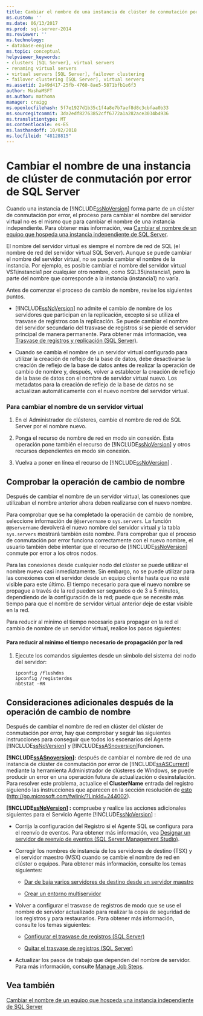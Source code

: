 ```yaml
---
title: Cambiar el nombre de una instancia de clúster de conmutación por error de SQL Server | Microsoft Docs
ms.custom: ''
ms.date: 06/13/2017
ms.prod: sql-server-2014
ms.reviewer: ''
ms.technology:
- database-engine
ms.topic: conceptual
helpviewer_keywords:
- clusters [SQL Server], virtual servers
- renaming virtual servers
- virtual servers [SQL Server], failover clustering
- failover clustering [SQL Server], virtual servers
ms.assetid: 2a49d417-25fb-4760-8ae5-5871bfb1e6f3
author: MashaMSFT
ms.author: mathoma
manager: craigg
ms.openlocfilehash: 5f7e1927d1b35c1f4a8e7b7aef8d8c3cbfaa0b33
ms.sourcegitcommit: 3da2edf82763852cff6772a1a282ace3034b4936
ms.translationtype: MT
ms.contentlocale: es-ES
ms.lasthandoff: 10/02/2018
ms.locfileid: "48128815"
---
```

# <a name="rename-a-sql-server-failover-cluster-instance"></a>Cambiar el nombre de una instancia de clúster de conmutación por error de SQL Server
  Cuando una instancia de [!INCLUDE[ssNoVersion](../../../includes/ssnoversion-md.md)] forma parte de un clúster de conmutación por error, el proceso para cambiar el nombre del servidor virtual no es el mismo que para cambiar el nombre de una instancia independiente. Para obtener más información, vea [Cambiar el nombre de un equipo que hospeda una instancia independiente de SQL Server](../../../database-engine/install-windows/rename-a-computer-that-hosts-a-stand-alone-instance-of-sql-server.md).  
  
 El nombre del servidor virtual es siempre el nombre de red de SQL (el nombre de red del servidor virtual SQL Server). Aunque se puede cambiar el nombre del servidor virtual, no se puede cambiar el nombre de la instancia. Por ejemplo, es posible cambiar el nombre del servidor virtual VS1\instancia1 por cualquier otro nombre, como SQL35\instancia1, pero la parte del nombre que corresponde a la instancia (instancia1) no varía.  
  
 Antes de comenzar el proceso de cambio de nombre, revise los siguientes puntos.  
  
-   [!INCLUDE[ssNoVersion](../../../includes/ssnoversion-md.md)] no admite el cambio de nombre de los servidores que participan en la replicación, excepto si se utiliza el trasvase de registros con la replicación. Se puede cambiar el nombre del servidor secundario del trasvase de registros si se pierde el servidor principal de manera permanente. Para obtener más información, vea [Trasvase de registros y replicación &#40;SQL Server&#41;](../../../database-engine/log-shipping/log-shipping-and-replication-sql-server.md).  
  
-   Cuando se cambia el nombre de un servidor virtual configurado para utilizar la creación de reflejo de la base de datos, debe desactivarse la creación de reflejo de la base de datos antes de realizar la operación de cambio de nombre y, después, volver a establecer la creación de reflejo de la base de datos con el nombre de servidor virtual nuevo. Los metadatos para la creación de reflejo de la base de datos no se actualizan automáticamente con el nuevo nombre del servidor virtual.  
  
### <a name="to-rename-a-virtual-server"></a>Para cambiar el nombre de un servidor virtual  
  
1.  En el Administrador de clústeres, cambie el nombre de red de SQL Server por el nombre nuevo.  
  
2.  Ponga el recurso de nombre de red en modo sin conexión. Esta operación pone también el recurso de [!INCLUDE[ssNoVersion](../../../includes/ssnoversion-md.md)] y otros recursos dependientes en modo sin conexión.  
  
3.  Vuelva a poner en línea el recurso de [!INCLUDE[ssNoVersion](../../../includes/ssnoversion-md.md)] .  
  
## <a name="verify-the-renaming-operation"></a>Comprobar la operación de cambio de nombre  
 Después de cambiar el nombre de un servidor virtual, las conexiones que utilizaban el nombre anterior ahora deben realizarse con el nuevo nombre.  
  
 Para comprobar que se ha completado la operación de cambio de nombre, seleccione información de `@@servername` o `sys.servers`. La función `@@servername` devolverá el nuevo nombre del servidor virtual y la tabla `sys.servers` mostrará también este nombre. Para comprobar que el proceso de conmutación por error funciona correctamente con el nuevo nombre, el usuario también debe intentar que el recurso de [!INCLUDE[ssNoVersion](../../../includes/ssnoversion-md.md)] conmute por error a los otros nodos.  
  
 Para las conexiones desde cualquier nodo del clúster se puede utilizar el nombre nuevo casi inmediatamente. Sin embargo, no se puede utilizar para las conexiones con el servidor desde un equipo cliente hasta que no esté visible para este último. El tiempo necesario para que el nuevo nombre se propague a través de la red pueden ser segundos o de 3 a 5 minutos, dependiendo de la configuración de la red; puede que se necesite más tiempo para que el nombre de servidor virtual anterior deje de estar visible en la red.  
  
 Para reducir al mínimo el tiempo necesario para propagar en la red el cambio de nombre de un servidor virtual, realice los pasos siguientes:  
  
#### <a name="to-minimize-network-propagation-delay"></a>Para reducir al mínimo el tiempo necesario de propagación por la red  
  
1.  Ejecute los comandos siguientes desde un símbolo del sistema del nodo del servidor:  
  
    ```  
    ipconfig /flushdns  
    ipconfig /registerdns  
    nbtstat –RR  
    ```  
  
## <a name="additional-considerations-after-the-renaming-operation"></a>Consideraciones adicionales después de la operación de cambio de nombre  
 Después de cambiar el nombre de red en clúster del clúster de conmutación por error, hay que comprobar y seguir las siguientes instrucciones para conseguir que todos los escenarios del Agente [!INCLUDE[ssNoVersion](../../../includes/ssnoversion-md.md)] y [!INCLUDE[ssASnoversion](../../../includes/ssasnoversion-md.md)]funcionen.  
  
 **[!INCLUDE[ssASnoversion](../../../includes/ssasnoversion-md.md)]:** después de cambiar el nombre de red de una instancia de clúster de conmutación por error de [!INCLUDE[ssASCurrent](../../../includes/ssascurrent-md.md)] mediante la herramienta Administrador de clústeres de Windows, se puede producir un error en una operación futura de actualización o desinstalación. Para resolver este problema, actualice el **ClusterName** entrada del registro siguiendo las instrucciones que aparecen en la sección resolución de [esto](http://go.microsoft.com/fwlink/?LinkId=244002) (http://go.microsoft.com/fwlink/?LinkId=244002).  
  
 **[!INCLUDE[ssNoVersion](../../../includes/ssnoversion-md.md)] :** compruebe y realice las acciones adicionales siguientes para el Servicio Agente [!INCLUDE[ssNoVersion](../../../includes/ssnoversion-md.md)] :  
  
-   Corrija la configuración del Registro si el Agente SQL se configura para el reenvío de eventos. Para obtener más información, vea [Designar un servidor de reenvío de eventos &#40;SQL Server Management Studio&#41;](../../../ssms/agent/designate-an-events-forwarding-server-sql-server-management-studio.md).  
  
-   Corregir los nombres de instancia de los servidores de destino (TSX) y el servidor maestro (MSX) cuando se cambie el nombre de red en clúster o equipos. Para obtener más información, consulte los temas siguientes:  
  
    -   [Dar de baja varios servidores de destino desde un servidor maestro](../../../ssms/agent/defect-multiple-target-servers-from-a-master-server.md)  
  
    -   [Crear un entorno multiservidor](../../../ssms/agent/create-a-multiserver-environment.md)  
  
-   Volver a configurar el trasvase de registros de modo que se use el nombre de servidor actualizado para realizar la copia de seguridad de los registros y para restaurarlos. Para obtener más información, consulte los temas siguientes:  
  
    -   [Configurar el trasvase de registros &#40;SQL Server&#41;](../../../database-engine/log-shipping/configure-log-shipping-sql-server.md)  
  
    -   [Quitar el trasvase de registros &#40;SQL Server&#41;](../../../database-engine/log-shipping/remove-log-shipping-sql-server.md)  
  
-   Actualizar los pasos de trabajo que dependen del nombre de servidor. Para más información, consulte [Manage Job Steps](../../../ssms/agent/manage-job-steps.md).  
  
## <a name="see-also"></a>Vea también  
 [Cambiar el nombre de un equipo que hospeda una instancia independiente de SQL Server](../../../database-engine/install-windows/rename-a-computer-that-hosts-a-stand-alone-instance-of-sql-server.md)  
  
  
